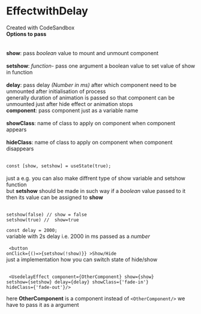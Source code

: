 # EffectwithDelay
Created with CodeSandbox<br/>
<b>Options to pass</b><br/>
<br/><br/>
<b>show</b>: pass <i>boolean</i> value to mount and unmount component<br/><br/>
<b>setshow</b>: <i>function</i>- pass one argument a boolean value to set value of show in function<br/><br/>
<b>delay</b>: pass delay <i>(Number in ms)</i> after which component need to be unmounted after initialisation of process<br/>
              generally duration of animation is passed so that component can be unmounted just after hide effect or animation stops<br/>
<b>component</b>: pass component just as a variable name<br/><br/>
<b>showClass</b>: name of class to apply on component when component appears<br/><br/>
<b>hideClass</b>: name of class to apply on component when component disappears<br/><br/>


<code>const [show, setshow] = useState(true);</code> <br/><br/>
just a e.g. you can also make diffrent type of show variable and setshow function<br/>
 but <b>setshow</b> should be made in such way if a <i>boolean</i> value passed to it then its value can be assigned to <b>show</b><br/><br/>
 ```
 setshow(false) // show = false
 setshow(true) //  show=true
 ```
<code>const delay = 2000;</code><br/>
variable with 2s delay i.e. 2000 in ms passed as a <i>number</i><br/><br/>
  <code> <button onClick={()=>{setshow(!show)}} >Show/Hide</button></code><br/>
  just a implementation how you can switch state of hide/show<br/><br/>
  
  <code> <UsedelayEffect component={OtherComponent} show={show} setshow={setshow} delay={delay} showClass={'fade-in'} hideClass={'fade-out'}/></code>
  
  here **OtherComponent** is a component instead of `<OtherComponent/>` we have to pass it as a argument
